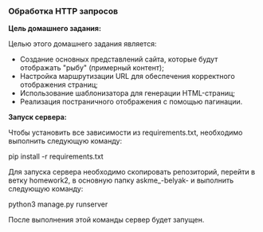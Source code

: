 ### Обработка HTTP запросов

**Цель домашнего задания:**

Целью этого домашнего задания является:

- Создание основных представлений сайта, которые будут отображать "рыбу" (примерный контент);
- Настройка маршрутизации URL для обеспечения корректного отображения страниц;
- Использование шаблонизатора для генерации HTML-страниц;
- Реализация постраничного отображения с помощью пагинации.

**Запуск сервера:**

Чтобы установить все зависимости из requirements.txt, необходимо выполнить следующую команду:

pip install -r requirements.txt

Для запуска сервера необходимо скопировать репозиторий, перейти в ветку homework2, в основную папку askme_-belyak- и выполнить следующую команду:

python3 manage.py runserver

После выполнения этой команды сервер будет запущен.
